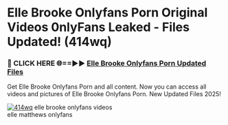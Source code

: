 # Elle Brooke Onlyfans Porn Original Videos 0nlyFans Leaked - Files Updated! (414wq)

<h3>🔴 CLICK HERE 🌐==►► <a href="https://tinyurl.com/ms9xzufz" rel="nofollow">Elle Brooke Onlyfans Porn Updated Files</a></h3>

Get Elle Brooke Onlyfans Porn and all content. Now you can access all videos and pictures of Elle Brooke Onlyfans Porn. New Updated Files 2025!

[![414wq](https://i.imgur.com/PQ7UWWw.gif)](https://tinyurl.com/ms9xzufz)
elle brooke onlyfans videos<br>
elle matthews onlyfans